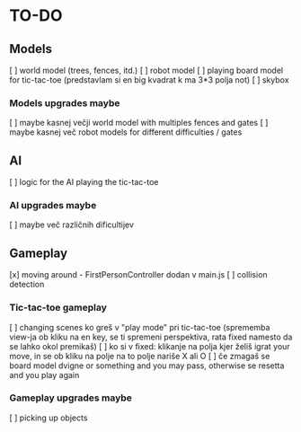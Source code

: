 # TO-DO

## Models
[ ] world model (trees, fences, itd.)
[ ] robot model
[ ] playing board model for tic-tac-toe (predstavlam si en big kvadrat k ma 3*3 polja not)
[ ] skybox

### Models upgrades maybe
[ ] maybe kasnej večji world model with multiples fences and gates
[ ] maybe kasnej več robot models for different difficulties / gates

## AI
[ ] logic for the AI playing the tic-tac-toe

### AI upgrades maybe
[ ] maybe več različnih dificultijev

## Gameplay
[x] moving around
    -   FirstPersonController dodan v main.js
[ ] collision detection

### Tic-tac-toe gameplay
[ ] changing scenes ko greš v "play mode" pri tic-tac-toe (sprememba view-ja ob kliku na en key, se ti spremeni perspektiva, rata fixed namesto da se lahko okol premikaš)
[ ] ko si v fixed: klikanje na polja kjer želiš igrat your move, in se ob kliku na polje na to polje nariše X ali O
[ ] če zmagaš se board model dvigne or something and you may pass, otherwise se resetta and you play again

### Gameplay upgrades maybe
[ ] picking up objects